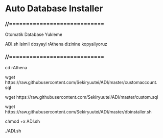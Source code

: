 # Auto Database Installer
<h3>//============================</h3>
<p>Otomatik Database Yukleme</p>
<p>ADI.sh isimli dosyayi rAthena dizinine kopyaliyoruz</p>
<h3>//============================</h3>

<p>cd rAthena</p>
<p>wget https://raw.githubusercontent.com/Sekiryuutei/ADI/master/customaccount.sql</p>
<p>wget https://raw.githubusercontent.com/Sekiryuutei/ADI/master/custom.sql</p>
<p>wget https://raw.githubusercontent.com/Sekiryuutei/ADI/master/dbinstaller.sh</p>
<p>chmod +x ADI.sh</p>
<p>./ADI.sh</p>

